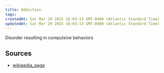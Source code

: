 ```yaml
---
title: Addiction
tags: 
createdAt: Sat Mar 29 2025 16:03:13 GMT-0400 (Atlantic Standard Time)
updatedAt: Sat Mar 29 2025 16:03:13 GMT-0400 (Atlantic Standard Time)
---
```



Disorder resulting in compulsive behaviors



## Sources
- [wikipedia_page](https://en.wikipedia.org/wiki/Addiction)
